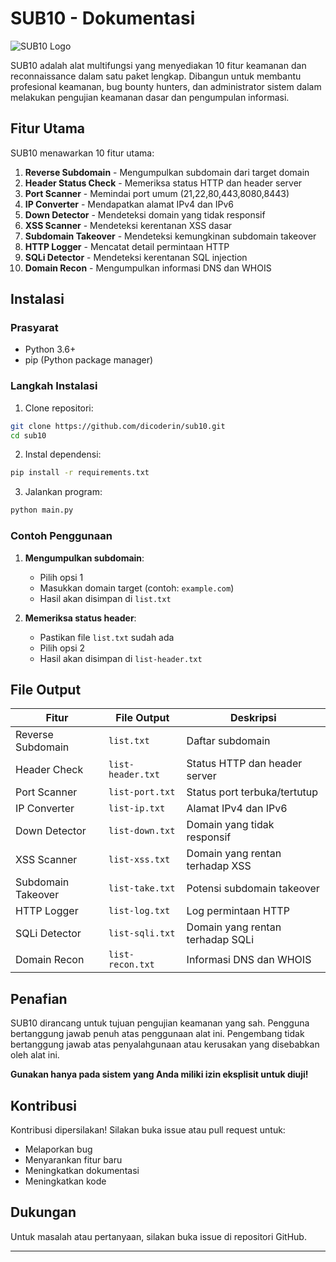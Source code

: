 # SUB10 - Dokumentasi

![SUB10 Logo](https://i.imgur.com/gSPsw4r.jpeg)

SUB10 adalah alat multifungsi yang menyediakan 10 fitur keamanan dan reconnaissance dalam satu paket lengkap. Dibangun untuk membantu profesional keamanan, bug bounty hunters, dan administrator sistem dalam melakukan pengujian keamanan dasar dan pengumpulan informasi.

## Fitur Utama

SUB10 menawarkan 10 fitur utama:

1. **Reverse Subdomain** - Mengumpulkan subdomain dari target domain
2. **Header Status Check** - Memeriksa status HTTP dan header server
3. **Port Scanner** - Memindai port umum (21,22,80,443,8080,8443)
4. **IP Converter** - Mendapatkan alamat IPv4 dan IPv6
5. **Down Detector** - Mendeteksi domain yang tidak responsif
6. **XSS Scanner** - Mendeteksi kerentanan XSS dasar
7. **Subdomain Takeover** - Mendeteksi kemungkinan subdomain takeover
8. **HTTP Logger** - Mencatat detail permintaan HTTP
9. **SQLi Detector** - Mendeteksi kerentanan SQL injection
10. **Domain Recon** - Mengumpulkan informasi DNS dan WHOIS

## Instalasi

### Prasyarat
- Python 3.6+
- pip (Python package manager)

### Langkah Instalasi
1. Clone repositori:
```bash
git clone https://github.com/dicoderin/sub10.git
cd sub10
```

2. Instal dependensi:
```bash
pip install -r requirements.txt
```

3. Jalankan program:
```bash
python main.py
```

### Contoh Penggunaan
1. **Mengumpulkan subdomain**:
   - Pilih opsi 1
   - Masukkan domain target (contoh: `example.com`)
   - Hasil akan disimpan di `list.txt`

2. **Memeriksa status header**:
   - Pastikan file `list.txt` sudah ada
   - Pilih opsi 2
   - Hasil akan disimpan di `list-header.txt`

## File Output

| Fitur | File Output | Deskripsi |
|-------|-------------|-----------|
| Reverse Subdomain | `list.txt` | Daftar subdomain |
| Header Check | `list-header.txt` | Status HTTP dan header server |
| Port Scanner | `list-port.txt` | Status port terbuka/tertutup |
| IP Converter | `list-ip.txt` | Alamat IPv4 dan IPv6 |
| Down Detector | `list-down.txt` | Domain yang tidak responsif |
| XSS Scanner | `list-xss.txt` | Domain yang rentan terhadap XSS |
| Subdomain Takeover | `list-take.txt` | Potensi subdomain takeover |
| HTTP Logger | `list-log.txt` | Log permintaan HTTP |
| SQLi Detector | `list-sqli.txt` | Domain yang rentan terhadap SQLi |
| Domain Recon | `list-recon.txt` | Informasi DNS dan WHOIS |

## Penafian

SUB10 dirancang untuk tujuan pengujian keamanan yang sah. Pengguna bertanggung jawab penuh atas penggunaan alat ini. Pengembang tidak bertanggung jawab atas penyalahgunaan atau kerusakan yang disebabkan oleh alat ini. 

**Gunakan hanya pada sistem yang Anda miliki izin eksplisit untuk diuji!**

## Kontribusi

Kontribusi dipersilakan! Silakan buka issue atau pull request untuk:
- Melaporkan bug
- Menyarankan fitur baru
- Meningkatkan dokumentasi
- Meningkatkan kode

## Dukungan

Untuk masalah atau pertanyaan, silakan buka issue di repositori GitHub.

---
